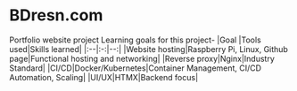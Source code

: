 # BDresn.com
Portfolio website project
Learning goals for this project-
|Goal |Tools used|Skills learned|
|:--|:-:|--:|
|Website hosting|Raspberry Pi, Linux, Github page|Functional hosting and networking|
|Reverse proxy|Nginx|Industry Standard|
|CI/CD|Docker/Kubernetes|Container Management, CI/CD Automation, Scaling|
|UI/UX|HTMX|Backend focus|

